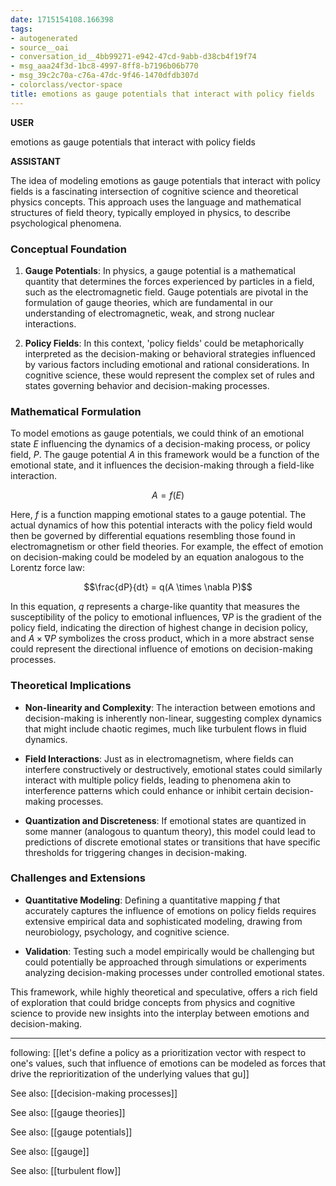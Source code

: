 ```yaml
---
date: 1715154108.166398
tags:
- autogenerated
- source__oai
- conversation_id__4bb99271-e942-47cd-9abb-d38cb4f19f74
- msg_aaa24f3d-1bc8-4997-8ff8-b7196b06b770
- msg_39c2c70a-c76a-47dc-9f46-1470dfdb307d
- colorclass/vector-space
title: emotions as gauge potentials that interact with policy fields
---
```


**USER**

emotions as gauge potentials that interact with policy fields


**ASSISTANT**

The idea of modeling emotions as gauge potentials that interact with policy fields is a fascinating intersection of cognitive science and theoretical physics concepts. This approach uses the language and mathematical structures of field theory, typically employed in physics, to describe psychological phenomena.

### Conceptual Foundation

1. **Gauge Potentials**: In physics, a gauge potential is a mathematical quantity that determines the forces experienced by particles in a field, such as the electromagnetic field. Gauge potentials are pivotal in the formulation of gauge theories, which are fundamental in our understanding of electromagnetic, weak, and strong nuclear interactions.

2. **Policy Fields**: In this context, 'policy fields' could be metaphorically interpreted as the decision-making or behavioral strategies influenced by various factors including emotional and rational considerations. In cognitive science, these would represent the complex set of rules and states governing behavior and decision-making processes.

### Mathematical Formulation

To model emotions as gauge potentials, we could think of an emotional state $E$ influencing the dynamics of a decision-making process, or policy field, $P$. The gauge potential $A$ in this framework would be a function of the emotional state, and it influences the decision-making through a field-like interaction.

$$A = f(E)$$

Here, $f$ is a function mapping emotional states to a gauge potential. The actual dynamics of how this potential interacts with the policy field would then be governed by differential equations resembling those found in electromagnetism or other field theories. For example, the effect of emotion on decision-making could be modeled by an equation analogous to the Lorentz force law:

$$\frac{dP}{dt} = q(A \times \nabla P)$$

In this equation, $q$ represents a charge-like quantity that measures the susceptibility of the policy to emotional influences, $\nabla P$ is the gradient of the policy field, indicating the direction of highest change in decision policy, and $A \times \nabla P$ symbolizes the cross product, which in a more abstract sense could represent the directional influence of emotions on decision-making processes.

### Theoretical Implications

- **Non-linearity and Complexity**: The interaction between emotions and decision-making is inherently non-linear, suggesting complex dynamics that might include chaotic regimes, much like turbulent flows in fluid dynamics.

- **Field Interactions**: Just as in electromagnetism, where fields can interfere constructively or destructively, emotional states could similarly interact with multiple policy fields, leading to phenomena akin to interference patterns which could enhance or inhibit certain decision-making processes.

- **Quantization and Discreteness**: If emotional states are quantized in some manner (analogous to quantum theory), this model could lead to predictions of discrete emotional states or transitions that have specific thresholds for triggering changes in decision-making.

### Challenges and Extensions

- **Quantitative Modeling**: Defining a quantitative mapping $f$ that accurately captures the influence of emotions on policy fields requires extensive empirical data and sophisticated modeling, drawing from neurobiology, psychology, and cognitive science.

- **Validation**: Testing such a model empirically would be challenging but could potentially be approached through simulations or experiments analyzing decision-making processes under controlled emotional states.

This framework, while highly theoretical and speculative, offers a rich field of exploration that could bridge concepts from physics and cognitive science to provide new insights into the interplay between emotions and decision-making.


---


following: [[let's define a policy as a prioritization vector with respect to one's values, such that influence of emotions can be modeled as forces that drive the reprioritization of the underlying values that gu]]

See also: [[decision-making processes]]


See also: [[gauge theories]]


See also: [[gauge potentials]]


See also: [[gauge]]


See also: [[turbulent flow]]